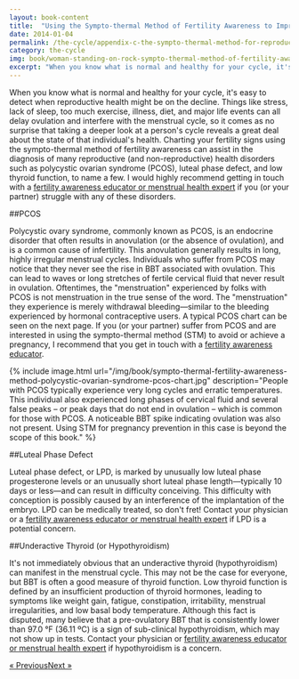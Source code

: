 ```yaml
---
layout: book-content
title:  "Using the Sympto-thermal Method of Fertility Awareness to Improve or Maintain Reproductive Health"
date: 2014-01-04
permalink: /the-cycle/appendix-c-the-sympto-thermal-method-for-reproductive-health/
category: the-cycle
img: book/woman-standing-on-rock-sympto-thermal-method-of-fertility-awareness-an-overview.jpg
excerpt: "When you know what is normal and healthy for your cycle, it's easy to detect when reproductive health might be on the decline. Things like stress, lack of sleep, too much exercise, illness, diet, and major life events can all delay ovulation and interfere with the menstrual cycle, so it comes as no surprise that taking a deeper look at a person's cycle reveals a great deal about the state of that individual's health. Charting your fertility signs using the sympto-thermal method of fertility awareness can assist in the diagnosis of many reproductive (and non-reproductive) health disorders such as polycystic ovarian syndrome (PCOS), luteal phase defect, and low thyroid function, to name a few."
---
```


When you know what is normal and healthy for your cycle, it's easy to detect when reproductive health might be on the decline. Things like stress, lack of sleep, too much exercise, illness, diet, and major life events can all delay ovulation and interfere with the menstrual cycle, so it comes as no surprise that taking a deeper look at a person's cycle reveals a great deal about the state of that individual's health. Charting your fertility signs using the sympto-thermal method of fertility awareness can assist in the diagnosis of many reproductive (and non-reproductive) health disorders such as polycystic ovarian syndrome (PCOS), luteal phase defect, and low thyroid function, to name a few. I would highly recommend getting in touch with a <a class="text-link" href="/the-cycle/appendix-d-fertility-awareness-and-menstrual-health-resources">fertility awareness educator or menstrual health expert</a> if you (or your partner) struggle with any of these disorders.


##PCOS


Polycystic ovary syndrome, commonly known as PCOS, is an endocrine disorder that often results in anovulation (or the absence of ovulation), and is a common cause of infertility. This anovulation generally results in long, highly irregular menstrual cycles. Individuals who suffer from PCOS may notice that they never see the rise in BBT associated with ovulation. This can lead to waves or long stretches of fertile cervical fluid that never result in ovulation. Oftentimes, the "menstruation" experienced by folks with PCOS is not menstruation in the true sense of the word. The "menstruation" they experience is merely withdrawal bleeding&mdash;similar to the bleeding experienced by hormonal contraceptive users. A typical PCOS chart can be seen on the next page. If you (or your partner) suffer from PCOS and are interested in using the sympto-thermal method (STM) to avoid or achieve a pregnancy, I recommend that you get in touch with a <a class="text-link" href="/the-cycle/appendix-d-fertility-awareness-and-menstrual-health-resources">fertility awareness educator</a>.


{% include image.html url="/img/book/sympto-thermal-fertility-awareness-method-polycystic-ovarian-syndrome-pcos-chart.jpg" description="People with PCOS typically experience very long cycles and erratic temperatures. This individual also experienced long phases of cervical fluid and several false peaks &ndash; or peak days that do not end in ovulation &ndash; which is common for those with PCOS. A noticeable BBT spike indicating ovulation was also not present. Using STM for pregnancy prevention in this case is beyond the scope of this book." %}


##Luteal Phase Defect


Luteal phase defect, or LPD, is marked by unusually low luteal phase progesterone levels or an unusually short luteal phase length&mdash;typically 10 days or less&mdash;and can result in difficulty conceiving. This difficulty with conception is possibly caused by an interference of the implantation of the embryo. LPD can be medically treated, so don't fret! Contact your physician or a <a class="text-link" href="/the-cycle/appendix-d-fertility-awareness-and-menstrual-health-resources">fertility awareness educator or menstrual health expert</a> if LPD is a potential concern. 


##Underactive Thyroid (or Hypothyroidism)


It's not immediately obvious that an underactive thyroid (hypothyroidism) can manifest in the menstrual cycle. This may not be the case for everyone, but BBT is often a good measure of thyroid function. Low thyroid function is defined by an insufficient production of thyroid hormones, leading to symptoms like weight gain, fatigue, constipation, irritability, menstrual irregularities, and low basal body temperature. Although this fact is disputed, many believe that a pre-ovulatory BBT that is consistently lower than 97.0 °F (36.11 ºC) is a sign of sub-clinical hypothyroidism, which may not show up in tests. Contact your physician or <a class="text-link" href="/the-cycle/appendix-d-fertility-awareness-and-menstrual-health-resources">fertility awareness educator or menstrual health expert</a> if hypothyroidism is a concern.


<div class="arrows">
	<p><a class="text-link previous" href="/the-cycle/appendix-b-the-sympto-thermal-method-for-pregnancy-assistance/" title="Previous Excerpt">&laquo; Previous</a><a class="text-link next" href="/the-cycle/appendix-d-fertility-awareness-and-menstrual-health-resources/" title="Next Excerpt">Next &raquo;</a></p>
</div>


